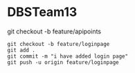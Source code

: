 # DBSTeam13
git checkout -b feature/apipoints 

```
git checkout -b feature/loginpage
git add .
git commit -m "i have added login page"
git push -u origin feature/loginpage
```
